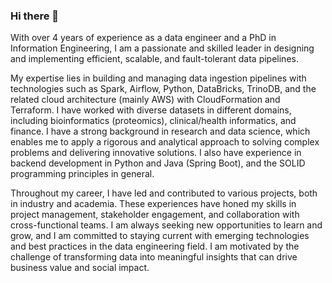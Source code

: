 ### Hi there 👋

With over 4 years of experience as a data engineer and a PhD in Information Engineering, I am a passionate and skilled leader in designing and implementing efficient, scalable, and fault-tolerant data pipelines.

My expertise lies in building and managing data ingestion pipelines with technologies such as Spark, Airflow, Python, DataBricks, TrinoDB, and the related cloud architecture (mainly AWS) with CloudFormation and Terraform. I have worked with diverse datasets in different domains, including bioinformatics (proteomics), clinical/health informatics, and finance. I have a strong background in research and data science, which enables me to apply a rigorous and analytical approach to solving complex problems and delivering innovative solutions. I also have experience in backend development in Python and Java (Spring Boot), and the SOLID programming principles in general.

Throughout my career, I have led and contributed to various projects, both in industry and academia. These experiences have honed my skills in project management, stakeholder engagement, and collaboration with cross-functional teams. I am always seeking new opportunities to learn and grow, and I am committed to staying current with emerging technologies and best practices in the data engineering field. I am motivated by the challenge of transforming data into meaningful insights that can drive business value and social impact.

<!--
**sebastiandaberdaku/sebastiandaberdaku** is a ✨ _special_ ✨ repository because its `README.md` (this file) appears on your GitHub profile.

Here are some ideas to get you started:

- 🔭 I’m currently working on ...
- 🌱 I’m currently learning ...
- 👯 I’m looking to collaborate on ...
- 🤔 I’m looking for help with ...
- 💬 Ask me about ...
- 📫 How to reach me: ...
- 😄 Pronouns: ...
- ⚡ Fun fact: ...
-->

